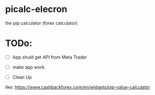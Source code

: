 # picalc-elecron
the pip calculator (forex calculator)

# TODo:
- [ ] App shuld get API from Meta Trader 
- [ ] make app work.
- [ ] Clean Up


like: <https://www.cashbackforex.com/en/widgets/pip-value-calculator>
